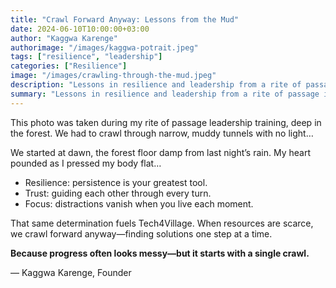 ```yaml
---
title: "Crawl Forward Anyway: Lessons from the Mud"
date: 2024-06-10T10:00:00+03:00
author: "Kaggwa Karenge"
authorimage: "/images/kaggwa-potrait.jpeg"
tags: ["resilience", "leadership"]
categories: ["Resilience"]
image: "/images/crawling-through-the-mud.jpeg"
description: "Lessons in resilience and leadership from a rite of passage in rural Kenya."
summary: "Lessons in resilience and leadership from a rite of passage in rural Kenya."
---
```


This photo was taken during my rite of passage leadership training, deep in the forest. We had to crawl through narrow, muddy tunnels with no light…

We started at dawn, the forest floor damp from last night’s rain. My heart pounded as I pressed my body flat…

- Resilience: persistence is your greatest tool.
- Trust: guiding each other through every turn.
- Focus: distractions vanish when you live each moment.

That same determination fuels Tech4Village. When resources are scarce, we crawl forward anyway—finding solutions one step at a time.

**Because progress often looks messy—but it starts with a single crawl.**

— Kaggwa Karenge, Founder 